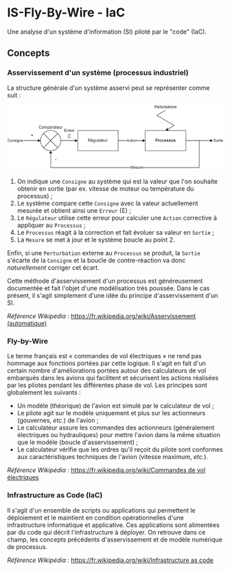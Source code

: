 # IS-Fly-By-Wire - IaC

Une analyse d'un système d'information (SI) piloté par le "code" (IaC).

## Concepts

### Asservissement d'un système (processus industriel)

La structure générale d'un système asservi peut se représenter comme suit :

![](Asservissement.drawio.png "Modèle de processus asservi")

1. On indique une `Consigne` au système qui est la valeur que l'on souhaite obtenir en sortie (par ex. vitesse de moteur ou température du processus) ;
2. Le système compare cette `Consigne` avec la valeur actuellement mesurée et obtient ainsi une `Erreur` (Ɛ) ;
3. Le `Régulateur` utilise cette erreur pour calculer une `Action` corrective à appliquer au `Processus` ;
4. Le `Processus` réagit à la correction et fait évoluer sa valeur en `Sortie` ;
5. La `Mesure` se met à jour et le système boucle au point 2.

Enfin, si une `Perturbation` externe au `Processus` se produit, la `Sortie` s'écarte de la `Consigne` et la boucle de contre-réaction va donc *naturellement* corriger cet écart.

Cette méthode d'asservissement d'un processus est généreusement documentée et fait l'objet d'une modélisation très poussée. Dans le cas présent, il s'agit simplement d'une idée du principe d'asservissement d'un SI.

*Référence Wikipédia* : [https://fr.wikipedia.org/wiki/Asservissement (automatique)](https://fr.wikipedia.org/wiki/Asservissement_(automatique))

### Fly-by-Wire

Le terme français est « commandes de vol électriques » ne rend pas hommage aux fonctions portées par cette logique. Il s'agit en fait d'un certain nombre d'améliorations portées autour des calculateurs de vol embarqués dans les avions qui facilitent et sécurisent les actions réalisées par les pilotes pendant les différentes phase de vol. Les principes sont globalement les suivants :

* Un modèle (théorique) de l'avion est simulé par le calculateur de vol ;
* Le pilote agit sur le modèle uniquement et plus sur les actionneurs (gouvernes, *etc*.) de l'avion ;
* Le calculateur assure les commandes des actionneurs (généralement électriques ou hydrauliques) pour mettre l'avion dans la même situation que le modèle (boucle d'asservissement) ;
* Le calculateur vérifie que les ordres qu'il reçoit du pilote sont conformes aux caractéristiques techniques de l'avion (vitesse maximum, *etc.*).

*Référence Wikipédia* : [https://fr.wikipedia.org/wiki/Commandes de vol électriques](https://fr.wikipedia.org/wiki/Commandes_de_vol_%C3%A9lectriques)

### Infrastructure as Code (IaC)

Il s'agit d'un ensemble de scripts ou applications qui permettent le déploiement et le maintient en condition opérationnelles d'une infrastructure informatique et applicative. Ces applications sont alimentées par du code qui décrit l'infrastructure à déployer. On retrouve dans ce champ, les concepts précédents d'asservissement et de modèle numérique de processus.
 
*Référence Wikipédia* : [https://fr.wikipedia.org/wiki/Infrastructure as code](https://fr.wikipedia.org/wiki/Infrastructure_as_code)
